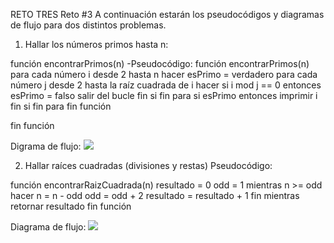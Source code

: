 RETO TRES 
Reto #3
A continuación estarán los pseudocódigos y diagramas de flujo para dos distintos problemas.
1. Hallar los números primos hasta n:
   
función encontrarPrimos(n)
-Pseudocódigo: 
   función encontrarPrimos(n)
    para cada número i desde 2 hasta n hacer
        esPrimo = verdadero
        para cada número j desde 2 hasta la raíz cuadrada de i hacer
            si i mod j == 0 entonces
                esPrimo = falso
                salir del bucle
            fin si
        fin para
        si esPrimo entonces
            imprimir i
        fin si
    fin para
fin función

fin función


Digrama de flujo: 
[![](https://i.postimg.cc/rpS3mK7P/Captura-de-pantalla-2024-03-05-220220.png)](https://i.postimg.cc/rpS3mK7P/Captura-de-pantalla-2024-03-05-220220.png)



2. Hallar raíces cuadradas (divisiones y restas)
Pseudocódigo:


función encontrarRaizCuadrada(n)
    resultado = 0
    odd = 1
    mientras n >= odd hacer
        n = n - odd
        odd = odd + 2
        resultado = resultado + 1
    fin mientras
    retornar resultado
fin función


Diagrama de flujo:
[![](https://i.postimg.cc/BQ42vrbT/Captura-de-pantalla-2024-03-05-220925.png)](https://i.postimg.cc/BQ42vrbT/Captura-de-pantalla-2024-03-05-220925.png)
